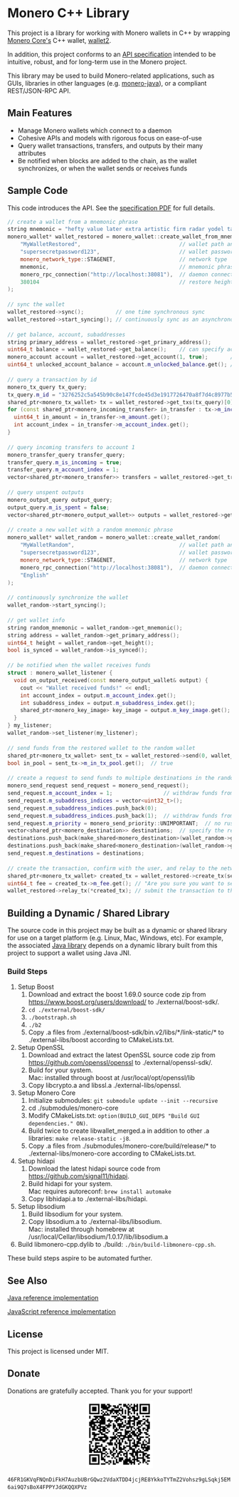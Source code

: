 # Monero C++ Library

This project is a library for working with Monero wallets in C++ by wrapping [Monero Core's](https://github.com/monero-project/monero) C++ wallet, [wallet2](https://github.com/monero-project/monero/blob/master/src/wallet/wallet2.h).

In addition, this project conforms to an [API specification](https://github.com/monero-ecosystem/monero-java/blob/master/monero-spec.pdf) intended to be intuitive, robust, and for long-term use in the Monero project.

This library may be used to build Monero-related applications, such as GUIs, libraries in other languages (e.g. [monero-java](https://github.com/monero-ecosystem/monero-java-rpc)), or a compliant REST/JSON-RPC API.

## Main Features

- Manage Monero wallets which connect to a daemon
- Cohesive APIs and models with rigorous focus on ease-of-use
- Query wallet transactions, transfers, and outputs by their many attributes
- Be notified when blocks are added to the chain, as the wallet synchronizes, or when the wallet sends or receives funds

## Sample Code

This code introduces the API.  See the [specification PDF](monero-spec.pdf) for full details.

```c++
// create a wallet from a mnemonic phrase
string mnemonic = "hefty value later extra artistic firm radar yodel talent future fungal nutshell because sanity awesome nail unjustly rage unafraid cedar delayed thumbs comb custom sanity";
monero_wallet* wallet_restored = monero_wallet::create_wallet_from_mnemonic(
    "MyWalletRestored",                               // wallet path and name
    "supersecretpassword123",                         // wallet password
    monero_network_type::STAGENET,                    // network type
    mnemonic,                                         // mnemonic phrase
    monero_rpc_connection("http://localhost:38081"),  // daemon connection
    380104                                            // restore height
);

// sync the wallet
wallet_restored->sync();          // one time synchronous sync
wallet_restored->start_syncing(); // continuously sync as an asynchronous thread in the background

// get balance, account, subaddresses
string primary_address = wallet_restored->get_primary_address();
uint64_t balance = wallet_restored->get_balance();    // can specify account and subaddress indices
monero_account account = wallet_restored->get_account(1, true);       // get account with subaddresses
uint64_t unlocked_account_balance = account.m_unlocked_balance.get(); // get boost::optional value

// query a transaction by id
monero_tx_query tx_query;
tx_query.m_id = "3276252c5a545b90c8e147fcde45d3e1917726470a8f7d4c8977b527a44dfd15";
shared_ptr<monero_tx_wallet> tx = wallet_restored->get_txs(tx_query)[0];
for (const shared_ptr<monero_incoming_transfer> in_transfer : tx->m_incoming_transfers) {
  uint64_t in_amount = in_transfer->m_amount.get();
  int account_index = in_transfer->m_account_index.get();
}

// query incoming transfers to account 1
monero_transfer_query transfer_query;
transfer_query.m_is_incoming = true;
transfer_query.m_account_index = 1;
vector<shared_ptr<monero_transfer>> transfers = wallet_restored->get_transfers(transfer_query);

// query unspent outputs
monero_output_query output_query;
output_query.m_is_spent = false;
vector<shared_ptr<monero_output_wallet>> outputs = wallet_restored->get_outputs(output_query);

// create a new wallet with a random mnemonic phrase
monero_wallet* wallet_random = monero_wallet::create_wallet_random(
    "MyWalletRandom",                                 // wallet path and name
    "supersecretpassword123",                         // wallet password
    monero_network_type::STAGENET,                    // network type
    monero_rpc_connection("http://localhost:38081"),  // daemon connection
    "English"
);

// continuously synchronize the wallet
wallet_random->start_syncing();

// get wallet info
string random_mnemonic = wallet_random->get_mnemonic();
string address = wallet_random->get_primary_address();
uint64_t height = wallet_random->get_height();
bool is_synced = wallet_random->is_synced();

// be notified when the wallet receives funds
struct : monero_wallet_listener {
  void on_output_received(const monero_output_wallet& output) {
    cout << "Wallet received funds!" << endl;
    int account_index = output.m_account_index.get();
    int subaddress_index = output.m_subaddress_index.get();
    shared_ptr<monero_key_image> key_image = output.m_key_image.get();
  }
} my_listener;
wallet_random->set_listener(my_listener);

// send funds from the restored wallet to the random wallet
shared_ptr<monero_tx_wallet> sent_tx = wallet_restored->send(0, wallet_random->get_address(1, 0), 50000);
bool in_pool = sent_tx->m_in_tx_pool.get();  // true

// create a request to send funds to multiple destinations in the random wallet
monero_send_request send_request = monero_send_request();
send_request.m_account_index = 1;                // withdraw funds from this account
send_request.m_subaddress_indices = vector<uint32_t>();
send_request.m_subaddress_indices.push_back(0);
send_request.m_subaddress_indices.push_back(1);  // withdraw funds from these subaddresses within the account
send_request.m_priority = monero_send_priority::UNIMPORTANT;  // no rush
vector<shared_ptr<monero_destination>> destinations;  // specify the recipients and their amounts
destinations.push_back(make_shared<monero_destination>(wallet_random->get_address(1, 0), 50000));
destinations.push_back(make_shared<monero_destination>(wallet_random->get_address(2, 0), 50000));
send_request.m_destinations = destinations;

// create the transaction, confirm with the user, and relay to the network
shared_ptr<monero_tx_wallet> created_tx = wallet_restored->create_tx(send_request);
uint64_t fee = created_tx->m_fee.get(); // "Are you sure you want to send ...?"
wallet_restored->relay_tx(*created_tx); // submit the transaction to the Monero network which will notify the recipient wallet
```

## Building a Dynamic / Shared Library

The source code in this project may be built as a dynamic or shared library for use on a target platform (e.g. Linux, Mac, Windows, etc).  For example, the associated [Java library](https://github.com/monero-ecosystem/monero-java-rpc) depends on a dynamic library built from this project to support a wallet using Java JNI.

### Build Steps

1. Setup Boost
    1. Download and extract the boost 1.69.0 source code zip from https://www.boost.org/users/download/ to ./external/boost-sdk/.
    2. `cd ./external/boost-sdk/`
    3. `./bootstraph.sh`
    4. `./b2`
    5. Copy .a files from ./external/boost-sdk/bin.v2/libs/\*/link-static/\* to ./external-libs/boost according to CMakeLists.txt.
2. Setup OpenSSL
    1. Download and extract the latest OpenSSL source code zip from https://github.com/openssl/openssl to ./external/openssl-sdk/.
    2. Build for your system.<br>
       Mac: installed through boost at /usr/local/opt/openssl/lib
    3. Copy libcrypto.a and libssl.a ./external-libs/openssl.
3. Setup Monero Core
    1. Initialize submodules: `git submodule update --init --recursive`
    2. cd ./submodules/monero-core
    3. Modify CMakeLists.txt: `option(BUILD_GUI_DEPS "Build GUI dependencies." ON)`.
    4. Build twice to create libwallet_merged.a in addition to other .a libraries: `make release-static -j8`.
    5. Copy .a files from ./submodules/monero-core/build/release/* to ./external-libs/monero-core according to CMakeLists.txt.
4. Setup hidapi
    1. Download the latest hidapi source code from https://github.com/signal11/hidapi.
    2. Build hidapi for your system.<br>
       Mac requires autoreconf: `brew install automake`
    3. Copy libhidapi.a to ./external-libs/hidapi.
5. Setup libsodium
    1. Build libsodium for your system.
    2. Copy libsodium.a to ./external-libs/libsodium.<br>
       Mac: installed through homebrew at /usr/local/Cellar/libsodium/1.0.17/lib/libsodium.a
6. Build libmonero-cpp.dylib to ./build: `./bin/build-libmonero-cpp.sh`.

These build steps aspire to be automated further.

## See Also

[Java reference implementation](https://github.com/monero-ecosystem/monero-java-rpc)

[JavaScript reference implementation](https://github.com/monero-ecosystem/monero-javascript)

## License

This project is licensed under MIT.

## Donate

Donations are gratefully accepted.  Thank you for your support!

<p align="center">
	<img src="donate.png" width="150" height="150"/>
</p>

`46FR1GKVqFNQnDiFkH7AuzbUBrGQwz2VdaXTDD4jcjRE8YkkoTYTmZ2Vohsz9gLSqkj5EM6ai9Q7sBoX4FPPYJdGKQQXPVz`